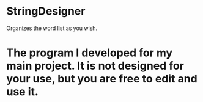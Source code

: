 # StringDesigner
Organizes the word list as you wish.

# The program I developed for my main project. It is not designed for your use, but you are free to edit and use it.
